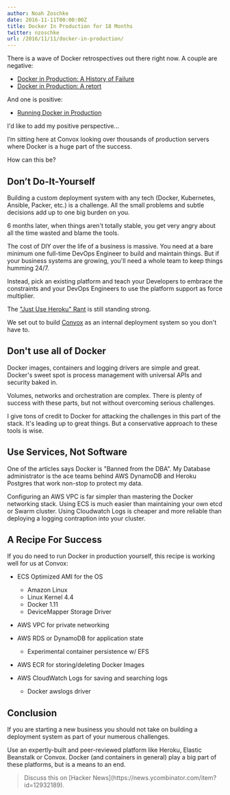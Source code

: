 ```yaml
---
author: Noah Zoschke
date: 2016-11-11T00:00:00Z
title: Docker In Production for 18 Months
twitter: nzoschke
url: /2016/11/11/docker-in-production/
---
```


There is a wave of Docker retrospectives out there right now. A couple are negative:

- [Docker in Production: A History of Failure](https://thehftguy.wordpress.com/2016/11/01/docker-in-production-an-history-of-failure/)
- [Docker in Production: A retort](http://patrobinson.github.io/2016/11/05/docker-in-production/)

And one is positive:

- [Running Docker in Production](http://racknole.com/blog/running-docker-in-production-for-6-months/)

I'd like to add my positive perspective...

I’m sitting here at Convox looking over thousands of production servers where Docker is a huge part of the success.

How can this be?

<!--more-->

## Don’t Do-It-Yourself

Building a custom deployment system with any tech (Docker, Kubernetes, Ansible, Packer, etc.) is a challenge. All the small problems and subtle decisions add up to one big burden on you.

6 months later, when things aren't totally stable, you get very angry about all the time wasted and blame the tools.

The cost of DIY over the life of a business is massive. You need at a bare minimum one full-time DevOps Engineer to build and maintain things. But if your business systems are growing, you'll need a whole team to keep things humming 24/7.

Instead, pick an existing platform and teach your Developers to embrace the constraints and your DevOps Engineers to use the platform support as force multiplier.

The ["Just Use Heroku" Rant](https://circleci.com/blog/its-the-future/) is still standing strong.

We set out to build [Convox](https://convox.com/) as an internal deployment system so you don't have to.

## Don't use all of Docker

Docker images, containers and logging drivers are simple and great. Docker's sweet spot is process management with universal APIs and security baked in.

Volumes, networks and orchestration are complex. There is plenty of success with these parts, but not without overcoming serious challenges.

I give tons of credit to Docker for attacking the challenges in this part of the stack. It's leading up to great things. But a conservative approach to these tools is wise.

## Use Services, Not Software

One of the articles says Docker is "Banned from the DBA". My Database administrator is the ace teams behind AWS DynamoDB and Heroku Postgres that work non-stop to protect my data.

Configuring an AWS VPC is far simpler than mastering the Docker networking stack. Using ECS is much easier than maintaining your own etcd or Swarm cluster. Using Cloudwatch Logs is cheaper and more reliable than deploying a logging contraption into your cluster.

## A Recipe For Success

If you do need to run Docker in production yourself, this recipe is working well for us at Convox:

* ECS Optimized AMI for the OS
    * Amazon Linux
    * Linux Kernel 4.4
    * Docker 1.11
    * DeviceMapper Storage Driver

* AWS VPC for private networking

* AWS RDS or DynamoDB for application state
    * Experimental container persistence w/ EFS

* AWS ECR for storing/deleting Docker Images

* AWS CloudWatch Logs for saving and searching logs
    * Docker awslogs driver

## Conclusion

If you are starting a new business you should not take on building a deployment system as part of your numerous challenges.

Use an expertly-built and peer-reviewed platform like Heroku, Elastic Beanstalk or Convox. Docker (and containers in general) play a big part of these platforms, but is a means to an end.

<blockquote markdown="1">
  Discuss this on [Hacker News](https://news.ycombinator.com/item?id=12932189).
</blockquote>

